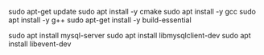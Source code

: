 sudo apt-get update
sudo apt install -y cmake
sudo apt install -y gcc
sudo apt install -y g++
sudo apt-get install -y build-essential

sudo apt install mysql-server
sudo apt install libmysqlclient-dev
sudo apt install libevent-dev